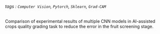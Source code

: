###### tags : `Computer Vision`, `Pytorch`, `Sklearn`, `Grad-CAM`

Comparison of experimental results of multiple CNN models in AI-assisted crops quality grading task to reduce the error in the fruit screening stage.
